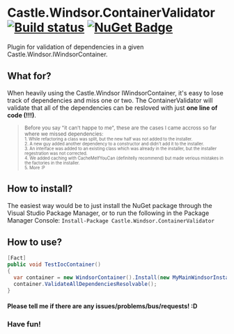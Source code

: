 # Castle.Windsor.ContainerValidator [![Build status](https://ci.appveyor.com/api/projects/status/km7el3evvelhtl6f/branch/master?svg=true)](https://ci.appveyor.com/project/OshryHorn/Castle.Windsor.ContainerValidator/branch/master) [![NuGet Badge](https://buildstats.info/nuget/Castle.Windsor.ContainerValidator)](https://www.nuget.org/packages/EasyMoq/)
Plugin for validation of dependencies in a given Castle.Windsor.IWindsorContainer.  

## What for?
When heavily using the Castle.Windsor IWindsorContainer, it's easy to lose track of dependencies and miss one or two.
The ContainerValidator will validate that all of the dependencies can be resloved with just **one line of code (!!!)**.
> <sub>Before you say "it can't happe to me", these are the cases I came accross so far where we missed dependencies:  
> <sub> 1. While refactoring a class was split, but the new half was not added to the installer.  
> 2. A new guy added another dependency to a constructor and didn't add it to the installer.  
> 3. An interface was added to an existing class which was already in the installer, but the installer regestration was not corrected.  
> 4. We added caching with CacheMeIfYouCan (definitelly recommend) but made verious mistakes in the factories in the installer.  
> 5. More :P 
  
## How to install?
The easiest way would be to just install the NuGet package through the Visual Studio Package Manager, or to run the following in the Package Manager Console: ```Install-Package Castle.Windsor.ContainerValidator```

## How to use?
```csharp
[Fact]
public void TestIocContainer()
{
  var container = new WindsorContainer().Install(new MyMainWindsorInstaller());
  container.ValidateAllDependenciesResolvable();
}
```  
  
  
#### Please tell me if there are any issues/problems/bus/requests! :D

### Have fun! 
